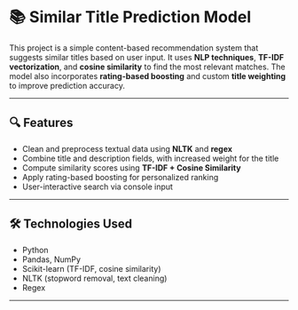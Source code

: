 # 📚 Similar Title Prediction Model

This project is a simple content-based recommendation system that suggests similar titles based on user input. It uses **NLP techniques**, **TF-IDF vectorization**, and **cosine similarity** to find the most relevant matches. The model also incorporates **rating-based boosting** and custom **title weighting** to improve prediction accuracy.

---

## 🔍 Features

- Clean and preprocess textual data using **NLTK** and **regex**
- Combine title and description fields, with increased weight for the title
- Compute similarity scores using **TF-IDF + Cosine Similarity**
- Apply rating-based boosting for personalized ranking
- User-interactive search via console input

---

## 🛠️ Technologies Used

- Python
- Pandas, NumPy
- Scikit-learn (TF-IDF, cosine similarity)
- NLTK (stopword removal, text cleaning)
- Regex

---
